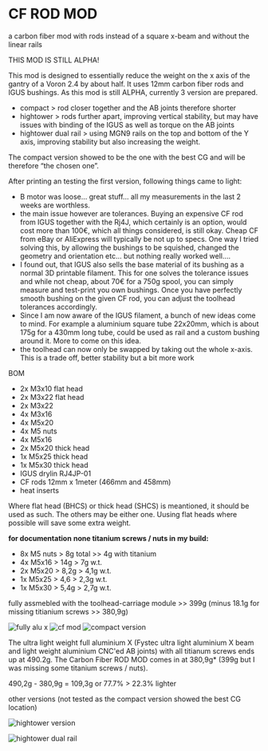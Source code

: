 # CF ROD MOD
a carbon fiber mod with rods instead of a square x-beam and without the linear rails

THIS MOD IS STILL ALPHA!

This mod is designed to essentially reduce the weight on the x axis of the gantry of a Voron 2.4 by about half. It uses 12mm carbon fiber rods and IGUS bushings. As this mod is still ALPHA, currently 3 version are prepared. 
- compact > rod closer together and the AB joints therefore shorter
- hightower > rods further apart, improving vertical stability, but may have issues with binding of the IGUS as well as torque on the AB joints
- hightower dual rail > using MGN9 rails on the top and bottom of the Y axis, improving stability but also increasing the weight.

The compact version showed to be the one with the best CG and will be therefore “the chosen one”.

After printing an testing the first version, following things came to light:
- B motor was loose… great stuff… all my measurements in the last 2 weeks are worthless. 
- the main issue however are tolerances. Buying an expensive CF rod from IGUS together with the Rj4J, which certainly is an option, would cost more than 100€, which all things considered, is still okay. Cheap CF from eBay or AliExpress will typically be not up to specs. One way I tried solving this, by allowing the bushings to be squished, changed the geometry and orientation etc… but nothing really worked well…. 
- I found out, that IGUS also sells the base material of its bushing as a normal 3D printable filament. This for one solves the tolerance issues and while not cheap, about 70€ for a 750g spool, you can simply measure and test-print you own bushings. Once you have perfectly smooth bushing on the given CF rod, you can adjust the toolhead tolerances accordingly.
- Since I am now aware of the IGUS filament, a bunch of new ideas come to mind. For example a aluminium square tube 22x20mm, which is about 175g for a 430mm long tube, could be used as rail and a custom bushing around it. More to come on this idea.
- the toolhead can now only be swapped by taking out the whole x-axis. This is a trade off, better stability but a bit more work


BOM
- 2x M3x10 flat head
- 2x M3x22 flat head
- 2x M3x22
- 4x M3x16
- 4x M5x20 
- 4x M5 nuts
- 4x M5x16
- 2x M5x20 thick head
- 1x M5x25 thick head
- 1x M5x30 thick head
- IGUS drylin RJ4JP-01
- CF rods 12mm x 1meter (466mm and 458mm)
- heat inserts

Where flat head (BHCS) or thick head (SHCS) is meantioned, it should be used as such. The others may be either one. Uusing flat heads where possible will save some extra weight.


**for documentation**
**none titanium screws / nuts in my build:**
- 8x M5 nuts > 8g total >> 4g with titanium
- 4x M5x16 > 14g > 7g w.t.
- 2x M5x20 > 8,2g > 4,1g w.t.
- 1x M5x25 > 4,6 > 2,3g w.t.
- 1x M5x30 > 5,4g > 2,7g w.t.

fully assmebled with the toolhead-carriage module >> 399g (minus 18.1g for missing titianium screws >> 380,9g)

![fully alu x](img/Alu.jpg)
![cf mod](img/CF_rod_mod.jpg)
![compact version](img/compact.png)

The ultra light weight full aluminium X (Fystec ultra light aluminium X beam and light weight aluminium CNC'ed AB joints) with all titianum screws ends up at 490.2g.
The Carbon Fiber ROD MOD comes in at 380,9g* (399g but I was missing some titanium screws / nuts).

490,2g - 380,9g = 109,3g or 77.7% > 22.3% lighter

other versions (not tested as the compact version showed the best CG location)

![hightower version](img/hightower.png)

![hightower dual rail](img/hightower_dual_rail.png)
